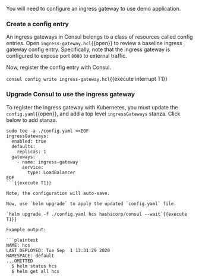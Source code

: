You will need to configure an ingress gateway to use demo application.

### Create a config entry

An ingress gateways in Consul belongs to a class of resources called
config entries. Open `ingress-gateway.hcl`{{open}} to review
a baseline ingress gateway config entry. Specifically, note
that the ingress gateway is configured to expose port `8080` to external
traffic.

Now, register the config entry with Consul.

`consul config write ingress-gateway.hcl`{{execute interrupt T1}}

### Upgrade Consul to use the ingress gateway

To register the ingress gateway with Kubernetes, you must
update the `config.yaml`{{open}}, and add a top level `ingressGateways`
stanza. Click below to add stanza.

```shell-session
sudo tee -a ./config.yaml <<EOF
ingressGateways:
  enabled: true
  defaults:
    replicas: 1
  gateways:
    - name: ingress-gateway
      service:
        type: LoadBalancer
EOF
```{{execute T1}}

Note, the configuration will auto-save. 

Now, use `helm upgrade` to apply the updated `config.yaml` file.

`helm upgrade -f ./config.yaml hcs hashicorp/consul --wait`{{execute T1}}

Example output:

```plaintext
NAME: hcs
LAST DEPLOYED: Tue Sep  1 13:31:29 2020
NAMESPACE: default
...OMITTED
  $ helm status hcs
  $ helm get all hcs
```